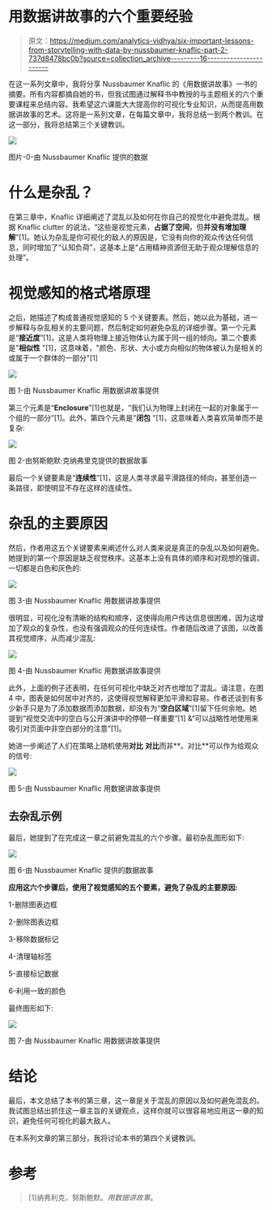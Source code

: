 # 用数据讲故事的六个重要经验

> 原文：<https://medium.com/analytics-vidhya/six-important-lessons-from-storytelling-with-data-by-nussbaumer-knaflic-part-2-737d8478bc0b?source=collection_archive---------16----------------------->

在这一系列文章中，我将分享 Nussbaumer Knaflic 的《用数据讲故事》一书的摘要。所有内容都摘自她的书，但我试图通过解释书中教授的与主题相关的六个重要课程来总结内容。我希望这六课能大大提高你的可视化专业知识，从而提高用数据讲故事的艺术。这将是一系列文章，在每篇文章中，我将总结一到两个教训。在这一部分，我将总结第三个关键教训。

![](img/ebe9959740332c159fd484403de31959.png)

图片-0-由 Nussbaumer Knaflic 提供的数据

# 什么是杂乱？

在第三章中，Knaflic 详细阐述了混乱以及如何在你自己的视觉化中避免混乱。根据 Knaflic clutter 的说法，“这些是视觉元素，**占据了空间**，但**并没有增加理解**”[1]。她认为杂乱是你可视化的敌人的原因是，它没有向你的观众传达任何信息，同时增加了“认知负荷”，这基本上是“占用精神资源但无助于观众理解信息的处理”。

# 视觉感知的格式塔原理

之后，她描述了构成普通视觉感知的 5 个关键要素。然后，她以此为基础，进一步解释与杂乱相关的主要问题，然后制定如何避免杂乱的详细步骤。第一个元素是“**接近度**”[1]，这是人类将物理上接近物体认为属于同一组的倾向。第二个要素是"**相似性** "[1]，这意味着，"颜色、形状、大小或方向相似的物体被认为是相关的或属于一个群体的一部分"[1]

![](img/f2f5ff2ff5d45747d2bf1c1a90be9d19.png)

图 1-由 Nussbaumer Knaflic 用数据讲故事提供

第三个元素是“**Enclosure**”[1]也就是，“我们认为物理上封闭在一起的对象属于一个组的一部分”[1]。此外，第四个元素是"**闭包** "[1]，这意味着人类喜欢简单而不是复杂:

![](img/c35a1f18f8708e084b7f7ac3ff787d80.png)

图 2-由努斯鲍默·克纳弗里克提供的数据故事

最后一个关键要素是“**连续性**”[1]，这是人类寻求最平滑路径的倾向，甚至创造一条路径，即使明显不存在这样的连续性。

# 杂乱的主要原因

然后，作者用这五个关键要素来阐述什么对人类来说是真正的杂乱以及如何避免。她提到的第一个原因是缺乏视觉秩序。这基本上没有具体的顺序和对观想的强调，一切都是白色和灰色的:

![](img/724f75c145fad1ad7a4ca640881a35a2.png)

图 3-由 Nussbaumer Knaflic 用数据讲故事提供

很明显，可视化没有清晰的结构和顺序，这使得向用户传达信息很困难，因为这增加了观众的复杂性，也没有强调观众的任何连续性。作者随后改进了该图，以改善其视觉顺序，从而减少混乱:

![](img/53a1ad3354f6a7307d86ae3e6dd9b23b.png)

图 4-由 Nussbaumer Knaflic 用数据讲故事提供

此外，上面的例子还表明，在任何可视化中缺乏对齐也增加了混乱。请注意，在图 4 中，图表是如何居中对齐的，这使得视觉解释更加平滑和容易。作者还谈到有多少新手只是为了添加数据而添加数据，却没有为“**空白区域**”[1]留下任何余地。她提到“视觉交流中的空白与公开演讲中的停顿一样重要”[1] &“可以战略性地使用来吸引对页面中非空白部分的注意”[1]。

她进一步阐述了人们在策略上随机使用**对比** **对比**而非**。对比**可以作为给观众的信号:

![](img/5d1e3938893389d95feb1e30553f7db0.png)

图 5-由 Nussbaumer Knaflic 用数据讲故事提供

## 去杂乱示例

最后，她提到了在完成这一章之前避免混乱的六个步骤。最初杂乱图形如下:

![](img/7724dd6ff3a862c4f257c49acf768353.png)

图 6-由 Nussbaumer Knaflic 提供的数据故事

**应用这六个步骤后，使用了视觉感知的五个要素，避免了杂乱的主要原因:**

1-删除图表边框

2-删除图表边框

3-移除数据标记

4-清理轴标签

5-直接标记数据

6-利用一致的颜色

最终图形如下:

![](img/90ab3a9fcd7cb3c4d348b1e2bfe9a070.png)

图 7-由 Nussbaumer Knaflic 用数据讲故事提供

# 结论

最后，本文总结了本书的第三章，这一章是关于混乱的原因以及如何避免混乱的。我试图总结出抓住这一章主旨的关键观点，这样你就可以很容易地应用这一章的知识，避免任何可视化的最大敌人。

在本系列文章的第三部分，我将讨论本书的第四个关键教训。

# 参考

> [1]纳弗利克，努斯鲍默。*用数据讲故事*。